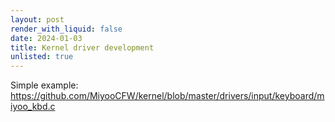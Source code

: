 ```yaml
---
layout: post
render_with_liquid: false
date: 2024-01-03
title: Kernel driver development
unlisted: true
---
```


Simple example:
<https://github.com/MiyooCFW/kernel/blob/master/drivers/input/keyboard/miyoo_kbd.c>
